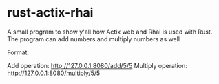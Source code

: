 # rust-actix-rhai
A small program to show y'all how Actix web and Rhai is used with Rust. 
The program can add numbers and multiply numbers as well

Format: 

Add operation: http://127.0.0.1:8080/add/5/5
Multiply operation: http://127.0.0.1:8080/multiply/5/5
